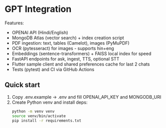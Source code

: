 # GPT Integration

Features:
- OPENAI API (Hindi/English)
- MongoDB Atlas (vector search) + index creation script
- PDF ingestion: text, tables (Camelot), images (PyMuPDF)
- OCR (pytesseract) for images - supports hin+eng
- Embeddings (sentence-transformers) + FAISS local index for speed
- FastAPI endpoints for ask, ingest, TTS, optional STT
- Flutter sample client and shared preferences cache for last 2 chats
- Tests (pytest) and CI via GitHub Actions

## Quick start
1. Copy .env.example → .env and fill OPENAI_API_KEY and MONGODB_URI
2. Create Python venv and install deps:
   ```bash
   python -m venv venv
   source venv/bin/activate
   pip install -r requirements.txt
